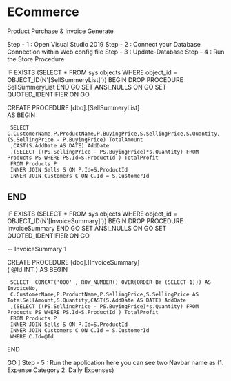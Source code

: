 # ECommerce
Product Purchase & Invoice Generate


Step - 1 : Open Visual Studio 2019
Step - 2 : Connect your Database Connection within Web config file
Step - 3 : Update-Database 
Step - 4 : Run the Store Procedure

IF  EXISTS (SELECT * FROM sys.objects WHERE object_id = OBJECT_ID(N'[SellSummeryList]'))
BEGIN
DROP PROCEDURE  SellSummeryList
END
GO
SET ANSI_NULLS ON
GO
SET QUOTED_IDENTIFIER ON
GO

CREATE PROCEDURE [dbo].[SellSummeryList]     
AS
BEGIN	

	 SELECT C.CustomerName,P.ProductName,P.BuyingPrice,S.SellingPrice,S.Quantity,(S.SellingPrice - P.BuyingPrice) TotalAmount
	 ,CAST(S.AddDate AS DATE) AddDate
	 ,(SELECT ((PS.SellingPrice - PS.BuyingPrice)*s.Quantity) FROM Products PS WHERE PS.Id=S.ProductId ) TotalProfit
	 FROM Products P
	 INNER JOIN Sells S ON P.Id=S.ProductId
	 INNER JOIN Customers C ON C.Id = S.CustomerId 	
END
----------------------------------------------------------------------------------------------------------------------
IF  EXISTS (SELECT * FROM sys.objects WHERE object_id = OBJECT_ID(N'[InvoiceSummary]'))
BEGIN
DROP PROCEDURE  InvoiceSummary
END
GO
SET ANSI_NULLS ON
GO
SET QUOTED_IDENTIFIER ON
GO

--			InvoiceSummary 1

CREATE PROCEDURE [dbo].[InvoiceSummary]  
(
	@Id INT
)
AS
BEGIN	

	 SELECT  CONCAT('000' , ROW_NUMBER() OVER(ORDER BY (SELECT 1))) AS InvoiceNo,
	 C.CustomerName,P.ProductName,P.SellingPrice,S.SellingPrice AS TotalSellAmount,S.Quantity,CAST(S.AddDate AS DATE) AddDate
	 ,(SELECT ((PS.SellingPrice - PS.BuyingPrice)*s.Quantity) FROM Products PS WHERE PS.Id=S.ProductId ) TotalProfit
	 FROM Products P
	 INNER JOIN Sells S ON P.Id=S.ProductId
	 INNER JOIN Customers C ON C.Id = S.CustomerId 	
	 WHERE C.Id=@Id
END


GO ] Step - 5 : Run the application here you can see two Navbar name as (1. Expense Category 2. Daily Expenses)
